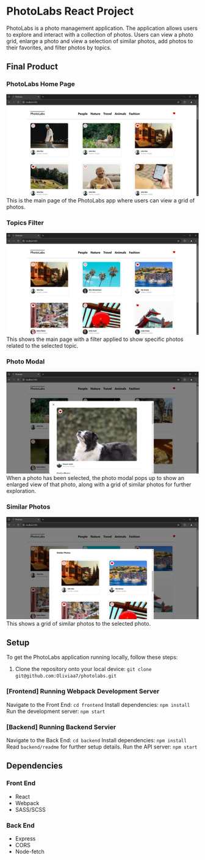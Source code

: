 # PhotoLabs React Project
PhotoLabs is a photo management application. The application allows users to explore and interact with a collection of photos. Users can view a photo grid, enlarge a photo and view a selection of similar photos, add photos to their favorites, and filter photos by topics.

## Final Product

### PhotoLabs Home Page
!["Screenshot of PhotoLabs home page"](https://github.com/Oliviaa7/photolabs/blob/04d5210e0b56f33429039394b8f9533d1af5c9a7/docs/home-page.png)
This is the main page of the PhotoLabs app where users can view a grid of photos.

### Topics Filter
!["Screenshot of the main page with a topic filter applied"](https://github.com/Oliviaa7/photolabs/blob/04d5210e0b56f33429039394b8f9533d1af5c9a7/docs/topic-filter.png)
This shows the main page with a filter applied to show specific photos related to the selected topic.

### Photo Modal
!["Screenshot of the photo modal which shows the selected photo in a larger view and with similar photos in a grid below](https://github.com/Oliviaa7/photolabs/blob/04d5210e0b56f33429039394b8f9533d1af5c9a7/docs/photo-modal.png)
When a photo has been selected, the photo modal pops up to show an enlarged view of that photo, along with a grid of similar photos for further exploration.

### Similar Photos
!["Screenshot of similar photos to the selected photo"](https://github.com/Oliviaa7/photolabs/blob/04d5210e0b56f33429039394b8f9533d1af5c9a7/docs/similar-photos-grid.png)
This shows a grid of similar photos to the selected photo.

## Setup

To get the PhotoLabs application running locally, follow these steps:

1. Clone the repository onto your local device: `git clone git@github.com:Oliviaa7/photolabs.git`

### [Frontend] Running Webpack Development Server

Navigate to the Front End: `cd frontend`
Install dependencies: `npm install`
Run the development server: `npm start`

### [Backend] Running Backend Servier

Navigate to the Back End: `cd backend`
Install dependencies: `npm install`
Read `backend/readme` for further setup details.
Run the API server: `npm start`

## Dependencies

### Front End
 - React
 - Webpack
 - SASS/SCSS

### Back End
 - Express
 - CORS
 - Node-fetch

